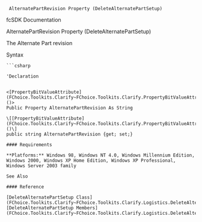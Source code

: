 ﻿     AlternatePartRevision Property (DeleteAlternatePartSetup)                                                   

fcSDK Documentation

AlternatePartRevision Property (DeleteAlternatePartSetup)

The Alternate Part revision

Syntax

```vbnet
```csharp

'Declaration
 

<[PropertyBitValueAttribute](FChoice.Toolkits.Clarify~FChoice.Toolkits.Clarify.PropertyBitValueAttribute.md)()>
Public Property AlternatePartRevision As String

\[[PropertyBitValueAttribute](FChoice.Toolkits.Clarify~FChoice.Toolkits.Clarify.PropertyBitValueAttribute.md)()\]
public string AlternatePartRevision {get; set;}

#### Requirements

**Platforms:** Windows 98, Windows NT 4.0, Windows Millennium Edition, Windows 2000, Windows XP Home Edition, Windows XP Professional, Windows Server 2003 family

See Also

#### Reference

[DeleteAlternatePartSetup Class](FChoice.Toolkits.Clarify~FChoice.Toolkits.Clarify.Logistics.DeleteAlternatePartSetup.md)  
[DeleteAlternatePartSetup Members](FChoice.Toolkits.Clarify~FChoice.Toolkits.Clarify.Logistics.DeleteAlternatePartSetup_members.md)